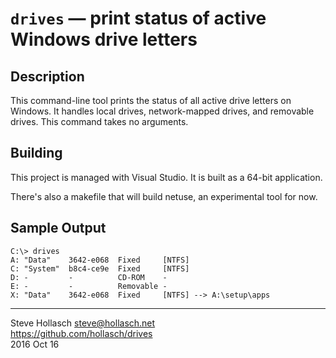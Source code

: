 `drives` — print status of active Windows drive letters
================================================================================

Description
-----------

This command-line tool prints the status of all active drive letters on Windows.
It handles local drives, network-mapped drives, and removable drives. This
command takes no arguments.


Building
--------

This project is managed with Visual Studio. It is built as a 64-bit application.

There's also a makefile that will build netuse, an experimental tool for now.


Sample Output
-------------

    C:\> drives
    A: "Data"    3642-e068  Fixed     [NTFS]
    C: "System"  b8c4-ce9e  Fixed     [NTFS]
    D: -         -          CD-ROM    -
    E: -         -          Removable -
    X: "Data"    3642-e068  Fixed     [NTFS] --> A:\setup\apps


--------------------------------------------------------------------------------
Steve Hollasch <steve@hollasch.net>  
https://github.com/hollasch/drives  
2016 Oct 16

